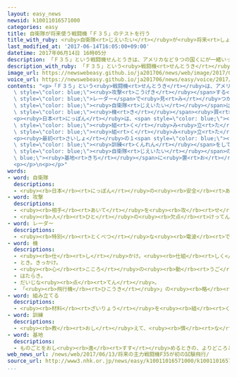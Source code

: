 ```yaml
---
layout: easy_news
newsid: k10011016571000
categories: easy
title: 自衛隊が将来使う戦闘機「Ｆ３５」のテストを行う
title_with_ruby: <ruby>自衛隊<rt>じえいたい</rt></ruby>が<ruby>将来<rt>しょうらい</rt></ruby><ruby>使<rt>つか</rt></ruby>う<ruby>戦闘機<rt>せんとうき</rt></ruby>「Ｆ３５」のテストを<ruby>行<rt>おこな</rt></ruby>う
last_modified_at: '2017-06-14T16:05:00+09:00'
datetime: 2017年06月14日 16時05分
description: 「Ｆ３５」という戦闘機せんとうきは、アメリカなど９つの国くにが一緒いっしょにつくりました。
description_with_ruby: 「Ｆ３５」という<ruby>戦闘機<rt>せんとうき</rt></ruby>は、アメリカなど９つの<ruby>国<rt>くに</rt></ruby>が<ruby>一緒<rt>いっしょ</rt></ruby>につくりました。
image_url: https://newswebeasy.github.io/ja201706/news/web/image/2017/06/14/k10011016571000.jpg
voice_url: https://newswebeasy.github.io/ja201706/news/easy/voice/2017/06/14/k10011016571000.mp3
contents: "<p>「Ｆ３５」という<ruby>戦闘機<rt>せんとうき</rt></ruby>は、アメリカなど９つの<ruby>国<rt>くに</rt></ruby>が<ruby>一緒<rt>いっしょ</rt></ruby>につくりました。Ｆ３５は<span\
  \ style=\"color: blue;\"><ruby>攻撃<rt>こうげき</rt></ruby></span>する<ruby>飛行機<rt>ひこうき</rt></ruby>で、ステルスという<ruby>技術<rt>ぎじゅつ</rt></ruby>を<ruby>使<rt>つか</rt></ruby>っているため、<span\
  \ style=\"color: blue;\">レーダー</span>で<ruby>見<rt>み</rt></ruby>つかりにくくなっています。<ruby>日本<rt>にっぽん</rt></ruby>の<span\
  \ style=\"color: blue;\"><ruby>自衛隊<rt>じえいたい</rt></ruby></span>は、Ｆ３５を<ruby>将来<rt>しょうらい</rt></ruby>の<ruby>戦闘機<rt>せんとうき</rt></ruby>にしたいと<ruby>考<rt>かんが</rt></ruby>えて、<ruby>全部<rt>ぜんぶ</rt></ruby>で４２<span\
  \ style=\"color: blue;\"><ruby>機<rt>き</rt></ruby></span><ruby>買<rt>か</rt></ruby>う<ruby>計画<rt>けいかく</rt></ruby>です。</p>\n\
  <p><ruby>日本<rt>にっぽん</rt></ruby>は、<span style=\"color: blue;\"><ruby>自衛隊<rt>じえいたい</rt></ruby></span>が<ruby>使<rt>つか</rt></ruby>うＦ３５を<ruby>愛知県<rt>あいちけん</rt></ruby>の<ruby>三菱重工<rt>みつびしじゅうこう</rt></ruby>の<ruby>工場<rt>こうじょう</rt></ruby>で<span\
  \ style=\"color: blue;\"><ruby>組<rt>く</rt></ruby>み<ruby>立<rt>た</rt></ruby></span>てています。１３<ruby>日<rt>にち</rt></ruby>、<ruby>日本<rt>にっぽん</rt></ruby>で<span\
  \ style=\"color: blue;\"><ruby>組<rt>く</rt></ruby>み<ruby>立<rt>た</rt></ruby></span>てた<ruby>最初<rt>さいしょ</rt></ruby>のＦ３５のテストを<ruby>行<rt>おこな</rt></ruby>いました。２<ruby>時間<rt>じかん</rt></ruby>ぐらい<ruby>飛<rt>と</rt></ruby>んで、いろいろチェックしました。</p>\n\
  <p><ruby>最初<rt>さいしょ</rt></ruby>の１<span style=\"color: blue;\"><ruby>機<rt>き</rt></ruby></span>はアメリカでも<span\
  \ style=\"color: blue;\"><ruby>訓練<rt>くんれん</rt></ruby></span>をして、<ruby>来年<rt>らいねん</rt></ruby>の<ruby>夏<rt>なつ</rt></ruby>ごろ<ruby>青森県<rt>あおもりけん</rt></ruby>の<span\
  \ style=\"color: blue;\"><ruby>自衛隊<rt>じえいたい</rt></ruby></span>の<span style=\"color:\
  \ blue;\"><ruby>基地<rt>きち</rt></ruby></span>に<ruby>置<rt>お</rt></ruby>く<ruby>予定<rt>よてい</rt></ruby>です。</p>\n\
  <p></p>\n<p></p>"
words:
- word: 自衛隊
  descriptions:
  - <ruby><rb>日本</rb><rt>にっぽん</rt></ruby>の<ruby><rb>安全</rb><rt>あんぜん</rt></ruby>を<ruby><rb>守</rb><rt>まも</rt></ruby>るために、<ruby><rb>第二次世界大戦</rb><rt>だいにじせかいたいせん</rt></ruby><ruby><rb>後</rb><rt>ご</rt></ruby>に<ruby><rb>作</rb><rt>つく</rt></ruby>られた<ruby><rb>防衛組織</rb><rt>ぼうえいそしき</rt></ruby>。<ruby><rb>陸上</rb><rt>りくじょう</rt></ruby>・<ruby><rb>海上</rb><rt>かいじょう</rt></ruby>・<ruby><rb>航空</rb><rt>こうくう</rt></ruby>に<ruby><rb>分</rb><rt>わ</rt></ruby>かれる。
- word: 攻撃
  descriptions:
  - <ruby><rb>相手</rb><rt>あいて</rt></ruby>を<ruby><rb>攻</rb><rt>せ</rt></ruby>めること。
  - <ruby><rb>人</rb><rt>ひと</rt></ruby>の<ruby><rb>欠点</rb><rt>けってん</rt></ruby>や<ruby><rb>誤</rb><rt>あやま</rt></ruby>りを<ruby><rb>責</rb><rt>せ</rt></ruby>めること。
- word: レーダー
  descriptions:
  - <ruby><rb>特別</rb><rt>とくべつ</rt></ruby>な<ruby><rb>電波</rb><rt>でんぱ</rt></ruby>によって<ruby><rb>遠</rb><rt>とお</rt></ruby>い<ruby><rb>所</rb><rt>ところ</rt></ruby>にある<ruby><rb>物</rb><rt>もの</rt></ruby>の<ruby><rb>位置</rb><rt>いち</rt></ruby>や<ruby><rb>方向</rb><rt>ほうこう</rt></ruby>をさぐる<ruby><rb>仕</rb><rt>し</rt></ruby>かけ。<ruby><rb>電波探知機</rb><rt>でんぱたんちき</rt></ruby>。
- word: 機
  descriptions:
  - <ruby><rb>仕</rb><rt>し</rt></ruby>かけ。<ruby><rb>仕組</rb><rt>しく</rt></ruby>み。
  - とき。きっかけ。
  - <ruby><rb>心</rb><rt>こころ</rt></ruby>の<ruby><rb>動</rb><rt>うご</rt></ruby>き。
  - はたらき。
  - だいじな<ruby><rb>点</rb><rt>てん</rt></ruby>。
  - 「<ruby><rb>飛行機</rb><rt>ひこうき</rt></ruby>」の<ruby><rb>略</rb><rt>りゃく</rt></ruby>。また、<ruby><rb>飛行機</rb><rt>ひこうき</rt></ruby>を<ruby><rb>数</rb><rt>かぞ</rt></ruby>えることば。
- word: 組み立てる
  descriptions:
  - <ruby><rb>材料</rb><rt>ざいりょう</rt></ruby>を<ruby><rb>組</rb><rt>く</rt></ruby>み<ruby><rb>合</rb><rt>あ</rt></ruby>わせて、<ruby><rb>作</rb><rt>つく</rt></ruby>り<ruby><rb>上</rb><rt>あ</rt></ruby>げる。
- word: 訓練
  descriptions:
  - <ruby><rb>教</rb><rt>おし</rt></ruby>えて、<ruby><rb>慣</rb><rt>な</rt></ruby>れさせること。また、うまくできるように<ruby><rb>練習</rb><rt>れんしゅう</rt></ruby>すること。
- word: 基地
  descriptions:
  - ものごとをおし<ruby><rb>進</rb><rt>すす</rt></ruby>めるときの、よりどころとする<ruby><rb>場所</rb><rt>ばしょ</rt></ruby>。
web_news_url: /news/web/2017/06/13/将来の主力戦闘機F35が初の試験飛行/
source_url: http://www3.nhk.or.jp/news/easy/k10011016571000/k10011016571000.html
...
```


